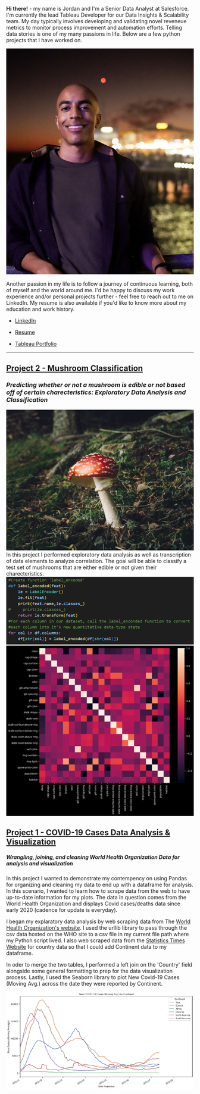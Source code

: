
**Hi there!** - my name is Jordan and I'm a Senior Data Analyst at Salesforce. I'm currently the lead Tableau Developer for our Data Insights & Scalability team. My day typically involves developing and validating novel reveneue metrics to monitor process improvement and automation efforts. Telling data stories is one of my many passions in life. Below are a few python projects that I have worked on.

![](images/DSC05105.jpg)

Another passion in my life is to follow a journey of continuous learning, both of myself and the world around me. I'd be happy to discuss my work experience and/or personal projects further - feel free to reach out to me on LinkedIn. My resume is also available if you'd like to know more about my education and work history.

* [LinkedIn](https://www.linkedin.com/in/jordandavis0112/)

* [Resume](https://github.com/JdGithub0112/Jordans-Portfolio/blob/main/JordanDavis_Resume_2023.pdf)

* [Tableau Portfolio](https://public.tableau.com/app/profile/jordan.davis5657#!/?newProfile=&activeTab=0)

***

## [Project 2 - Mushroom Classification](https://github.com/JdGithub0112/Jordans-Portfolio/blob/main/Python%20Projects/mushroom_Classification.py)
### *Predicting whether or not a mushroom is edible or not based off of certain charecteristics: Exploratory Data Analysis and Classification*
![](images/andrew-ridley-GZl6HWkjWsM-unsplash.jpg)
In this project I performed exploratory data analysis as well as transcription of data elements to analyze correlation. The goal will be able to classify a test set of mushrooms that are either edible or not given their charecteristics.
![Label encoding is a technique for converting categorical data into numerical data by assigning a unique numerical value to each category. This is often done in machine learning tasks to prepare the data for modeling.](images/codeSniip_classification.PNG)
![Correalation of various categorical Mushroom attributes](images/mushroomcorraoutput.png)


## [Project 1 - COVID-19 Cases Data Analysis & Visualization](https://github.com/JdGithub0112/Jordans-Portfolio/blob/main/Python%20Projects/Covid-19_CaseData.py)
##### *Wrangling, joining, and cleaning World Health Organization Data for analysis and visualization*
In this project I wanted to demonstrate my contempency on using Pandas for organizing and cleaning my data to end up with a dataframe for analysis. In this scenario, I wanted to learn how to scrape data from the web to have up-to-date information for my plots. The data in question comes from the World Health Organization and displays Covid cases/deaths data since early 2020 (cadence for update is everyday).

I began my explaratory data analysis by web scraping data from The [World Health Organization's website](https://covid19.who.int/data). I used the urllib library to pass through the csv data hosted on the WHO site to a csv file in my current file path where my Python script lived. I also web scraped data from the [Statistics Times Website](https://statisticstimes.com/geography/countries-by-continents.php) for country data so that I could add Continent data to my dataframe.

In oder to merge the two tables, I performed a left join on the 'Country' field alongside some general formatting to prep for the data visualization process. Lastly, I used the Seaborn library to plot New Covid-19 Cases (Moving Avg.) across the date they were reported by Continent.

![New C19 Cases (Moving Average) by Continent](images/Project1_fig1.png)
